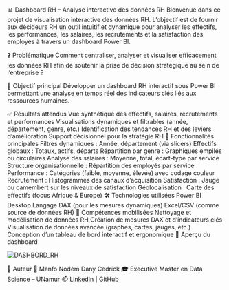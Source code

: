 📊 Dashboard RH – Analyse interactive des données RH
Bienvenue dans ce projet de visualisation interactive des données RH. L’objectif est de fournir aux décideurs RH un outil intuitif et dynamique pour analyser les effectifs, les performances, les salaires, les recrutements et la satisfaction des employés à travers un dashboard Power BI.

❓ Problématique
Comment centraliser, analyser et visualiser efficacement les données RH afin de soutenir la prise de décision stratégique au sein de l’entreprise ?

🎯 Objectif principal
Développer un dashboard RH interactif sous Power BI permettant une analyse en temps réel des indicateurs clés liés aux ressources humaines.

✅ Résultats attendus
Vue synthétique des effectifs, salaires, recrutements et performances
Visualisations dynamiques et filtrables (année, département, genre, etc.)
Identification des tendances RH et des leviers d’amélioration
Support décisionnel pour la stratégie RH
🔧 Fonctionnalités principales
Filtres dynamiques : Année, département (via slicers)
Effectifs globaux : Totaux, actifs, départs
Répartition par genre : Graphiques empilés ou circulaires
Analyse des salaires : Moyenne, total, écart-type par service
Structure organisationnelle : Répartition des employés par service
Performance : Catégories (faible, moyenne, élevée) avec codage couleur
Recrutement : Histogrammes des canaux d’acquisition
Satisfaction : Jauge ou camembert sur les niveaux de satisfaction
Géolocalisation : Carte des effectifs (focus Afrique & Europe)
🛠️ Technologies utilisées
Power BI Desktop
Langage DAX (pour les mesures dynamiques)
Excel/CSV (comme source de données RH)
🧠 Compétences mobilisées
Nettoyage et modélisation de données RH
Création de mesures DAX et d’indicateurs clés
Visualisation de données avancée (graphes, cartes, jauges, etc.)
Conception d’un tableau de bord interactif et ergonomique
📸 Aperçu du dashboard

![DASHBORD_RH](https://github.com/user-attachments/assets/86ed3126-cae7-4231-9bbd-4e929eb2e0d0)


📌 Auteur
👤 Manfo Nodèm Dany Cedrick
🎓 Executive Master en Data Science – UNamur
📫 LinkedIn | GitHub
